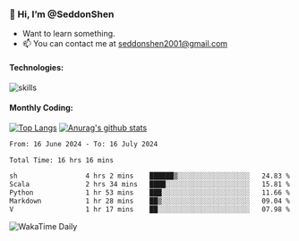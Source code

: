### 👋 Hi, I’m @SeddonShen
- Want to learn something.
- 📫 You can contact me at seddonshen2001@gmail.com

#### Technologies:

![skills](https://skillicons.dev/icons?i=scala,js,html,css,bootstrap,jquery,c,cpp,cloudflare,django,docker,flask,git,github,githubactions,linux,latex,mysql,nodejs,ps,php,pr,py,raspberrypi,redis,unreal,v,vscode,vue,bash)

#### Monthly Coding:
[![Top Langs](https://github-readme-stats.vercel.app/api/top-langs?username=seddonshen&show_icons=true&locale=en&layout=compact&hide=html&langs_count=8)](https://github.com/SeddonShen/)
[![Anurag's github stats](https://github-readme-stats.vercel.app/api?username=SeddonShen&count_private=true&show_icons=true)](https://github.com/anuraghazra/github-readme-stats)
<!--START_SECTION:waka-->

```txt
From: 16 June 2024 - To: 16 July 2024

Total Time: 16 hrs 16 mins

sh                 4 hrs 2 mins    ██████▒░░░░░░░░░░░░░░░░░░   24.83 %
Scala              2 hrs 34 mins   ████░░░░░░░░░░░░░░░░░░░░░   15.81 %
Python             1 hr 53 mins    ███░░░░░░░░░░░░░░░░░░░░░░   11.66 %
Markdown           1 hr 28 mins    ██▒░░░░░░░░░░░░░░░░░░░░░░   09.04 %
V                  1 hr 17 mins    ██░░░░░░░░░░░░░░░░░░░░░░░   07.98 %
```

<!--END_SECTION:waka-->

![WakaTime Daily](https://wakatime.com/share/@seddon2001/61a7e342-5f12-4fea-bf92-1fac161e97d6.svg)
<!---
SeddonShen/SeddonShen is a ✨ special ✨ repository because its `README.md` (this file) appears on your GitHub profile.
You can click the Preview link to take a look at your changes.
--->
